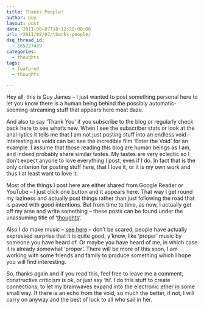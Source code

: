 ```yaml
---
title: Thanks People!
author: Guy
layout: post
date: 2011-08-07T18:12:28+00:00
url: /2011/08/07/thanks-people/
dsq_thread_id:
  - 565227439
categories:
  - thoughts
tags:
  - featured
  - thoughts

---
```

Hey all, this is Guy James &#8211; I just wanted to post something personal here to let you know there is a human being behind the possibly automatic-seeming-streaming stuff that appears here most daze.

And also to say &#8216;Thank You&#8217; if you subscribe to the blog or regularly check back here to see what&#8217;s new. When I see the subscriber stats or look at the anal-lytics it tells me that I am not just posting stuff into an endless void &#8211; interesting as voids can be: see the incredible film &#8216;Enter the Void&#8217; for an example. I assume that those reading this blog are human beings as I am, and indeed probably share similar tastes. My tastes are very eclectic so I don&#8217;t expect anyone to love everything I post, even if I do. In fact that is the only criterion for posting stuff here, that I love it, or it is my own work and thus I at least want to love it.

Most of the things I post here are either shared from Google Reader or YouTube &#8211; I just click one button and it appears here. That way I get round my laziness and actually post things rather than just following the road that is paved with good intentions. But from time to time, as now, I actually get off my arse and write something &#8211; these posts can be found under the unassuming title of &#8216;[thoughts][1]&#8216;.

Also I do make music &#8211; [see here][2] &#8211; don&#8217;t be scared, people have actually expressed surprise that it is quite good, y&#8217;know, like &#8216;proper&#8217; music by someone you have heard of. Or maybe you have heard of me, in which case it is already somewhat &#8216;proper&#8217;. There will be more of this soon, I am working with some friends and family to produce something which I hope you will find interesting.

So, thanks again and if you read this, feel free to leave me a comment, constructive criticism is ok, or just say &#8216;hi&#8217;. I do this stuff to create connections, to let my brainwaves expand into the electronic ether in some small way. If there is an echo from the void, so much the better, if not, I will carry on anyway and the best of luck to all who sail in her.

 [1]: https://2018.guyjames.com/category/thoughts/
 [2]: https://2018.guyjames.com/category/my-music/ "Guy James Music"